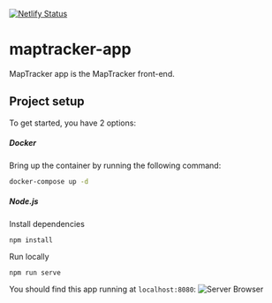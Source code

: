 [![Netlify Status](https://api.netlify.com/api/v1/badges/b830d038-f771-4839-b041-86e5e6b5c191/deploy-status)](https://app.netlify.com/sites/maptracker-app/deploys)

# maptracker-app

MapTracker app is the MapTracker front-end.


## Project setup
To get started, you have 2 options:

##### Docker
Bring up the container by running the following command:
```bash
docker-compose up -d
```

##### Node.js
Install dependencies
```bash
npm install
```
Run locally
```
npm run serve
```

You should find this app running at `localhost:8080`:
![Server Browser](https://cdn.galaco.me/blog/projects/maptracker/server_browser.png)
